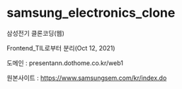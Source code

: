 # samsung_electronics_clone
삼성전기 클론코딩(웹)

Frontend_TIL로부터 분리(Oct 12, 2021)

도메인 : presentann.dothome.co.kr/web1

원본사이트 : https://www.samsungsem.com/kr/index.do
